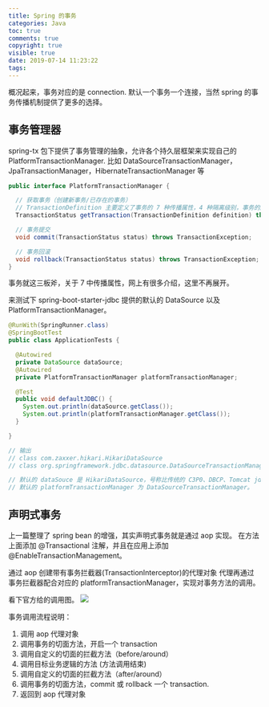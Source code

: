 ```yaml
---
title: Spring 的事务
categories: Java
toc: true
comments: true
copyright: true
visible: true
date: 2019-07-14 11:23:22
tags:
---
```


概况起来，事务对应的是 connection. 默认一个事务一个连接，当然 spring 的事务传播机制提供了更多的选择。

<!--more-->

## 事务管理器

spring-tx 包下提供了事务管理的抽象，允许各个持久层框架来实现自己的 PlatformTransactionManager. 比如 DataSourceTransactionManager，JpaTransactionManager，HibernateTransactionManager 等

```java
public interface PlatformTransactionManager {

  // 获取事务（创建新事务/已存在的事务）
  // TransactionDefinition 主要定义了事务的 7 种传播属性，4 种隔离级别，事务的超时时间等。
  TransactionStatus getTransaction(TransactionDefinition definition) throws TransactionException;

  // 事务提交
  void commit(TransactionStatus status) throws TransactionException;

  // 事务回滚
  void rollback(TransactionStatus status) throws TransactionException;
}

```

事务就这三板斧，关于 7 中传播属性，网上有很多介绍，这里不再展开。

来测试下 spring-boot-starter-jdbc 提供的默认的 DataSource 以及 PlatformTransactionManager。

```java
@RunWith(SpringRunner.class)
@SpringBootTest
public class ApplicationTests {

  @Autowired
  private DataSource dataSource;
  @Autowired
  private PlatformTransactionManager platformTransactionManager;

  @Test
  public void defaultJDBC() {
    System.out.println(dataSource.getClass());
    System.out.println(platformTransactionManager.getClass());
  }

}

// 输出
// class com.zaxxer.hikari.HikariDataSource
// class org.springframework.jdbc.datasource.DataSourceTransactionManager

// 默认的 dataSouce 是 HikariDataSource，号称比传统的 C3P0、DBCP、Tomcat jdbc 等连接池更加优秀。
// 默认的 platformTransactionManager 为 DataSourceTransactionManager。
```

## 声明式事务

上一篇整理了 spring bean 的增强，其实声明式事务就是通过 aop 实现。 在方法上面添加 @Transactional 注解，并且在应用上添加 @EnableTransactionManagement。

通过 aop 创建带有事务拦截器(TransactionInterceptor)的代理对象
代理再通过事务拦截器配合对应的 platformTransactionManager，实现对事务方法的调用。

看下官方给的调用图。
![](https://docs.spring.io/spring/docs/5.1.x/spring-framework-reference/images/tx.png)

事务调用流程说明：
1. 调用 aop 代理对象
2. 调用事务的切面方法，开启一个 transaction
3. 调用自定义的切面的拦截方法（before/around）
4. 调用目标业务逻辑的方法 (方法调用结束)
5. 调用自定义的切面的拦截方法（after/around）
6. 调用事务的切面方法，commit 或 rollback 一个 transaction.
7. 返回到 aop 代理对象



